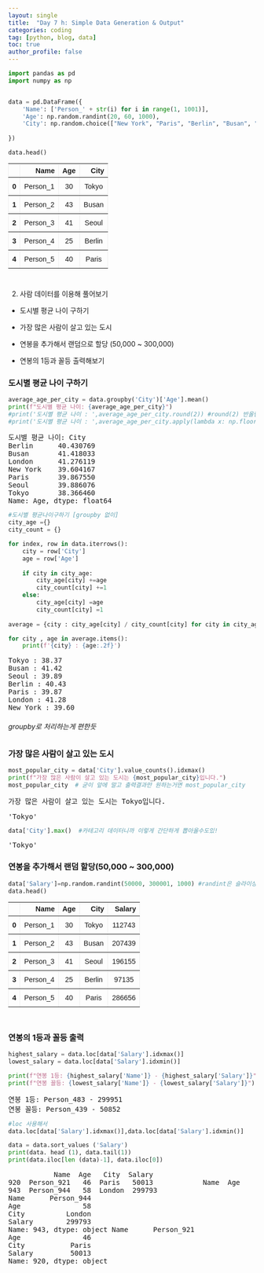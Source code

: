 ```yaml
---
layout: single
title:  "Day 7 h: Simple Data Generation & Output"
categories: coding
tag: [python, blog, data]
toc: true
author_profile: false
---
```


<head>
  <style>
    table.dataframe {
      white-space: normal;
      width: 100%;
      height: 240px;
      display: block;
      overflow: auto;
      font-family: Arial, sans-serif;
      font-size: 0.9rem;
      line-height: 20px;
      text-align: center;
      border: 0px !important;
    }

    table.dataframe th {
      text-align: center;
      font-weight: bold;
      padding: 8px;
    }

    table.dataframe td {
      text-align: center;
      padding: 8px;
    }

    table.dataframe tr:hover {
      background: #b8d1f3; 
    }

    .output_prompt {
      overflow: auto;
      font-size: 0.9rem;
      line-height: 1.45;
      border-radius: 0.3rem;
      -webkit-overflow-scrolling: touch;
      padding: 0.8rem;
      margin-top: 0;
      margin-bottom: 15px;
      font: 1rem Consolas, "Liberation Mono", Menlo, Courier, monospace;
      color: $code-text-color;
      border: solid 1px $border-color;
      border-radius: 0.3rem;
      word-break: normal;
      white-space: pre;
    }

  .dataframe tbody tr th:only-of-type {
      vertical-align: middle;
  }

  .dataframe tbody tr th {
      vertical-align: top;
  }

  .dataframe thead th {
      text-align: center !important;
      padding: 8px;
  }

  .page__content p {
      margin: 0 0 0px !important;
  }

  .page__content p > strong {
    font-size: 0.8rem !important;
  }

  </style>
</head>



```python
import pandas as pd
import numpy as np


data = pd.DataFrame({
    'Name': ['Person_' + str(i) for i in range(1, 1001)],
    'Age': np.random.randint(20, 60, 1000),
    'City': np.random.choice(["New York", "Paris", "Berlin", "Busan", "Seoul", "London", "Tokyo"], 1000),
    
})

data.head()
```

<div>
<style scoped>
    .dataframe tbody tr th:only-of-type {
        vertical-align: middle;
    }

    .dataframe tbody tr th {
        vertical-align: top;
    }

    .dataframe thead th {
        text-align: right;
    }
</style>
<table border="1" class="dataframe">
  <thead>
    <tr style="text-align: right;">
      <th></th>
      <th>Name</th>
      <th>Age</th>
      <th>City</th>
    </tr>
  </thead>
  <tbody>
    <tr>
      <th>0</th>
      <td>Person_1</td>
      <td>30</td>
      <td>Tokyo</td>
    </tr>
    <tr>
      <th>1</th>
      <td>Person_2</td>
      <td>43</td>
      <td>Busan</td>
    </tr>
    <tr>
      <th>2</th>
      <td>Person_3</td>
      <td>41</td>
      <td>Seoul</td>
    </tr>
    <tr>
      <th>3</th>
      <td>Person_4</td>
      <td>25</td>
      <td>Berlin</td>
    </tr>
    <tr>
      <th>4</th>
      <td>Person_5</td>
      <td>40</td>
      <td>Paris</td>
    </tr>
  </tbody>
</table>
</div>


2. 사람 데이터를 이용해 풀어보기

- 도시별 평균 나이 구하기

- 가장 많은 사람이 살고 있는 도시

- 연봉을 추가해서 랜덤으로 할당 (50,000 ~ 300,000)

- 연봉의 1등과 꼴등 출력해보기


### 도시별 평균 나이 구하기



```python
average_age_per_city = data.groupby('City')['Age'].mean()
print(f"도시별 평균 나이: {average_age_per_city}") 
#print('도시별 평균 나이 : ',average_age_per_city.round(2)) #round(2) 반올림처리하면 깔꼼!
#print('도시별 평균 나이 : ',average_age_per_city.apply(lambda x: np.floor(x*100)/100) # apply ,lambda 해서도 버림처리 가능!
```

<pre>
도시별 평균 나이: City
Berlin      40.430769
Busan       41.418033
London      41.276119
New York    39.604167
Paris       39.867550
Seoul       39.886076
Tokyo       38.366460
Name: Age, dtype: float64
</pre>

```python
#도시별 평균나이구하기 [groupby 없이]
city_age ={}
city_count = {}

for index, row in data.iterrows():
    city = row['City']
    age = row['Age']
    
    if city in city_age:
        city_age[city] +=age
        city_count[city] +=1
    else:
        city_age[city] =age
        city_count[city] =1
        
average = {city : city_age[city] / city_count[city] for city in city_age}

for city , age in average.items():
    print(f'{city} : {age:.2f}')
```

<pre>
Tokyo : 38.37
Busan : 41.42
Seoul : 39.89
Berlin : 40.43
Paris : 39.87
London : 41.28
New York : 39.60
</pre>
###### groupby로 처리하는게 편한듯 


### 가장 많은 사람이 살고 있는 도시



```python
most_popular_city = data['City'].value_counts().idxmax()
print(f"가장 많은 사람이 살고 있는 도시는 {most_popular_city}입니다.")
most_popular_city  # 굳이 앞에 말고 출력결과만 원하는거면 most_popular_city

```

<pre>
가장 많은 사람이 살고 있는 도시는 Tokyo입니다.
</pre>
<pre>
'Tokyo'
</pre>

```python
data['City'].max()  #카테고리 데이터니까 이렇게 간단하게 뽑아올수도있!
```

<pre>
'Tokyo'
</pre>
### 연봉을 추가해서 랜덤 할당(50,000 ~ 300,000)



```python
data['Salary']=np.random.randint(50000, 300001, 1000) #randint은 슬라이싱과 범위가같음 상한값 미포함!
data.head()
```

<div>
<style scoped>
    .dataframe tbody tr th:only-of-type {
        vertical-align: middle;
    }

    .dataframe tbody tr th {
        vertical-align: top;
    }

    .dataframe thead th {
        text-align: right;
    }
</style>
<table border="1" class="dataframe">
  <thead>
    <tr style="text-align: right;">
      <th></th>
      <th>Name</th>
      <th>Age</th>
      <th>City</th>
      <th>Salary</th>
    </tr>
  </thead>
  <tbody>
    <tr>
      <th>0</th>
      <td>Person_1</td>
      <td>30</td>
      <td>Tokyo</td>
      <td>112743</td>
    </tr>
    <tr>
      <th>1</th>
      <td>Person_2</td>
      <td>43</td>
      <td>Busan</td>
      <td>207439</td>
    </tr>
    <tr>
      <th>2</th>
      <td>Person_3</td>
      <td>41</td>
      <td>Seoul</td>
      <td>196155</td>
    </tr>
    <tr>
      <th>3</th>
      <td>Person_4</td>
      <td>25</td>
      <td>Berlin</td>
      <td>97135</td>
    </tr>
    <tr>
      <th>4</th>
      <td>Person_5</td>
      <td>40</td>
      <td>Paris</td>
      <td>286656</td>
    </tr>
  </tbody>
</table>
</div>


### 연봉의 1등과 꼴등 출력



```python
highest_salary = data.loc[data['Salary'].idxmax()]
lowest_salary = data.loc[data['Salary'].idxmin()]

print(f"연봉 1등: {highest_salary['Name']} - {highest_salary['Salary']}")
print(f"연봉 꼴등: {lowest_salary['Name']} - {lowest_salary['Salary']}")
```

<pre>
연봉 1등: Person_483 - 299951
연봉 꼴등: Person_439 - 50852
</pre>

```python
#loc 사용해서
data.loc[data['Salary'].idxmax()],data.loc[data['Salary'].idxmin()]

data = data.sort_values ('Salary')
print(data. head (1), data.tail(1))
print(data.iloc[len (data)-1], data.iloc[0])
```

<pre>
           Name  Age   City  Salary
920  Person_921   46  Paris   50013            Name  Age    City  Salary
943  Person_944   58  London  299793
Name      Person_944
Age               58
City          London
Salary        299793
Name: 943, dtype: object Name      Person_921
Age               46
City           Paris
Salary         50013
Name: 920, dtype: object
</pre>
